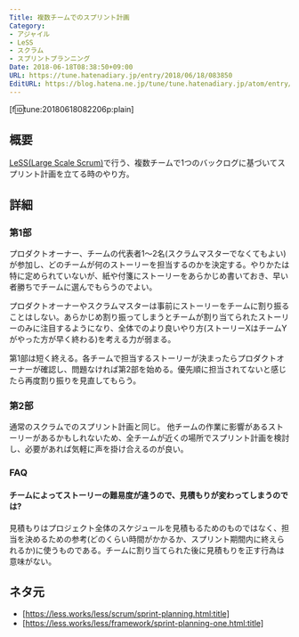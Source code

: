 ```yaml
---
Title: 複数チームでのスプリント計画
Category:
- アジャイル
- LeSS
- スクラム
- スプリントプランニング
Date: 2018-06-18T08:38:50+09:00
URL: https://tune.hatenadiary.jp/entry/2018/06/18/083850
EditURL: https://blog.hatena.ne.jp/tune/tune.hatenadiary.jp/atom/entry/17391345971649272173
---
```


[f:id:tune:20180618082206p:plain]

## 概要

[LeSS(Large Scale Scrum)](https://tune.hatenadiary.jp/entry/2018/05/26/093758)で行う、複数チームで1つのバックログに基づいてスプリント計画を立てる時のやり方。

## 詳細

### 第1部

プロダクトオーナー、チームの代表者1〜2名(スクラムマスターでなくてもよい)が参加し、どのチームが何のストーリーを担当するのかを決定する。やりかたは特に定められていないが、紙や付箋にストーリーをあらかじめ書いておき、早い者勝ちでチームに選んでもらうのでよい。

プロダクトオーナーやスクラムマスターは事前にストーリーをチームに割り振ることはしない。あらかじめ割り振ってしまうとチームが割り当てられたストーリーのみに注目するようになり、全体でのより良いやり方(ストーリーXはチームYがやった方が早く終わる)を考える力が弱まる。

第1部は短く終える。各チームで担当するストーリーが決まったらプロダクトオーナーが確認し、問題なければ第2部を始める。優先順に担当されてないと感じたら再度割り振りを見直してもらう。

### 第2部

通常のスクラムでのスプリント計画と同じ。
他チームの作業に影響があるストーリーがあるかもしれないため、全チームが近くの場所でスプリント計画を検討し、必要があれば気軽に声を掛け合えるのが良い。

### FAQ

#### チームによってストーリーの難易度が違うので、見積もりが変わってしまうのでは?

見積もりはプロジェクト全体のスケジュールを見積もるためのものではなく、担当を決めるための参考(どのくらい時間がかかるか、スプリント期間内に終えられるか)に使うものである。チームに割り当てられた後に見積もりを正す行為は意味がない。

## ネタ元

* [https://less.works/less/scrum/sprint-planning.html:title]
* [https://less.works/less/framework/sprint-planning-one.html:title]

